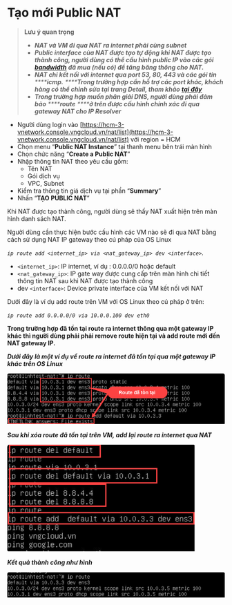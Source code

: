 # Tạo mới Public NAT



> **Lưu ý quan trọng**
>
> * _**NAT và VM đi qua NAT ra internet phải cùng subnet**_
> * _**Public interface của NAT được tạo tự động khi NAT được tạo thành công, người dùng có thể cấu hình public IP vào các gói**_ [_**bandwidth**_](https://docs.vngcloud.vn/vng-cloud-document/v/vn/vserver/compute-hcm03-1a/network/bandwidth-hcm-03/dich-vu-datatransfers-bandwidth) _**đã mua (nếu có) để tăng băng thông cho NAT.**_
> * _**NAT chỉ kết nối với internet qua port 53, 80, 443 và các gói tin** ********icmp.**** ******Trong trường hợp cần hỗ trợ các port khác, khách hàng có thể chỉnh sửa tại trang Detail, tham khảo**_ [_**tại đây**_](https://docs.vngcloud.vn/vng-cloud-document/vn/vnetwork/public-nat-instance/them-xoa-nat-port)
> * _**Trong trường hợp muốn phân giải DNS, người dùng phải đảm bảo** ********route**** ******ở trên được cấu hình chính xác đi qua gateway NAT cho IP Resolver**_

* Người dùng login vào [https://hcm-3-vnetwork.console.vngcloud.vn/nat/list](https://hcm-3-vnetwork.console.vngcloud.vn/nat/list) với region = HCM
* Chọn menu “**Public NAT Instance**” tại thanh menu bên trái màn hình
* Chọn chức năng “**Create a Public NAT**”
* Nhập thông tin NAT theo yêu cầu gồm:
  * Tên NAT
  * Gói dịch vụ
  * VPC, Subnet
* Kiểm tra thông tin giá dịch vụ tại phần “**Summary**”
*  Nhấn “**TẠO PUBLIC NAT**”

Khi NAT được tạo thành công, người dùng sẽ thấy NAT xuất hiện trên màn hình danh sách NAT.

Người dùng cần thực hiện bước cấu hình các VM nào sẽ đi qua NAT bằng cách sử dụng NAT IP gateway theo cú pháp của OS Linux

_`ip route add <internet_ip> via <nat_gateway_ip> dev <interface>`._

* `<internet_ip>`: IP internet, ví dụ : 0.0.0.0/0 hoặc default
* `<nat_gateway_ip>`: IP gate way được cung cấp trên màn hình chi tiết thông tin NAT sau khi NAT được tạo thành công
* dev `<interface>`: Device private interface của VM kết nối với NAT 

Dưới đây là ví dụ add route trên VM với OS Linux theo cú pháp ở trên: 

_`ip route add 0.0.0.0/0 via 10.0.0.100 dev eth0`_

**Trong trường hợp đã tồn tại route ra internet thông qua một gateway IP khác thì người dùng phải phải remove route hiện tại và add route mới đến NAT gateway IP.** 

_**Dưới đây là một ví dụ về route ra internet đã tồn tại qua một gateway IP khác trên OS Linux**_

![Image](https://github.com/vngcloud/docs/blob/main/Vietnamese/.gitbook/assets/image%20(712).png?raw=true)

_**Sau khi xóa route đã tồn tại trên VM, add lại route ra internet qua NAT**_

![Image](https://github.com/vngcloud/docs/blob/main/Vietnamese/.gitbook/assets/image%20(708).png?raw=true)

_**Kết quả thành công như hình**_

![Image](https://github.com/vngcloud/docs/blob/main/Vietnamese/.gitbook/assets/image%20(709).png?raw=true)



